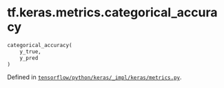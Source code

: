 <div itemscope itemtype="http://developers.google.com/ReferenceObject">
<meta itemprop="name" content="tf.keras.metrics.categorical_accuracy" />
</div>

# tf.keras.metrics.categorical_accuracy

``` python
categorical_accuracy(
    y_true,
    y_pred
)
```



Defined in [`tensorflow/python/keras/_impl/keras/metrics.py`](https://www.tensorflow.org/code/tensorflow/python/keras/_impl/keras/metrics.py).

